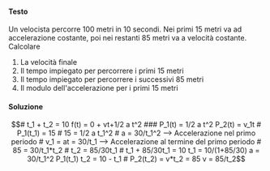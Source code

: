 #### Testo
Un velocista percorre $100$ metri in $10$ secondi. Nei primi $15$ metri va ad accelerazione costante, poi nei restanti $85$ metri va a velocità costante. Calcolare
1. La velocità finale
2. Il tempo impiegato per percorrere i primi $15$ metri
3. Il tempo impiegato per percorrere i successivi $85$ metri
4. Il modulo dell'accelerazione per i primi $15$ metri

#### Soluzione

```math
# t_1 + t_2 = 10
f(t) = 0 + vt+1/2 a t^2

###
P_1(t) = 1/2 a t^2
P_2(t) = v_1t

# P_1(t_1) = 15
# 15 = 1/2 a t_1^2
# a = 30/t_1^2 --> Accelerazione nel primo periodo
# v_1 = at = 30/t_1 --> Accelerazione al termine del primo periodo
# 85 = 30/t_1*t_2
# t_2 = 85/30t_1
# t_1 + 85/30t_1 = 10
t_1 = 10/(1+85/30)
a = 30/t_1^2
P_1(t_1)

t_2 = 10 - t_1
# P_2(t_2) = v*t_2 = 85
v = 85/t_2
```
